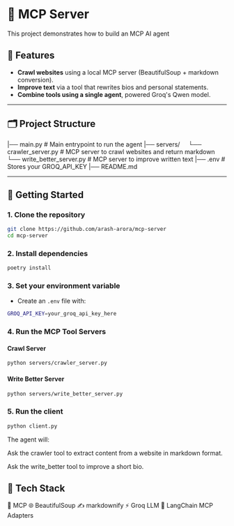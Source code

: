# 🤖 MCP Server

This project demonstrates how to build an MCP AI agent
## 🧠 Features

- **Crawl websites** using a local MCP server (BeautifulSoup + markdown conversion).
- **Improve text** via a tool that rewrites bios and personal statements.
- **Combine tools using a single agent**, powered Groq's Qwen model.

---

## 🗂️ Project Structure
|── main.py # Main entrypoint to run the agent
|── servers/
&nbsp;&nbsp;&nbsp; └── crawler_server.py # MCP server to crawl websites and return markdown
&nbsp;&nbsp;&nbsp; └── write_better_server.py # MCP server to improve written text
|── .env # Stores your GROQ_API_KEY
|── README.md


---

## 🚀 Getting Started

### 1. Clone the repository

```bash
git clone https://github.com/arash-arora/mcp-server
cd mcp-server
```

### 2. Install dependencies
```bash 
poetry install
```

### 3. Set your environment variable
- Create an `.env` file with: 
```bash
GROQ_API_KEY=your_groq_api_key_here
```

### 4. Run the MCP Tool Servers
#### Crawl Server
```bash
python servers/crawler_server.py
```
#### Write Better Server
```bash
python servers/write_better_server.py
```

### 5. Run the client
```bash
python client.py
```
The agent will:

Ask the crawler tool to extract content from a website in markdown format.

Ask the write_better tool to improve a short bio.

## 🧩 Tech Stack
🧠 MCP
🌐 BeautifulSoup
✍️ markdownify
⚡ Groq LLM
🔧 LangChain MCP Adapters

